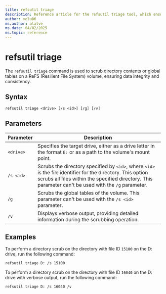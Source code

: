 ```yaml
---
title: refsutil triage
description: Reference article for the refsutil triage tool, which ensures data integrity and consistency by scrubbing the directory contents or global tables on a ReFS (Resilient File System) volume in Windows.
author: xelu86
ms.author: alalve
ms.date: 04/02/2025
ms.topic: reference
---
```


# refsutil triage

The `refsutil triage` command is used to scrub directory contents or global tables on a ReFS (Resilient File System) volume, ensuring data integrity and consistency.

## Syntax

```
refsutil triage <drive> [/s <id>] [/g] [/v]
```

## Parameters

| Parameter | Description |
|-----------|-------------|
| `<drive>` | Specifies the target drive, either as a drive letter in the format `E:` or as a path to the volume's mount point. |
| `/s <id>` | Scrubs the directory specified by `<id>`, where `<id>` is the file identifier for the directory. This option scrubs all files within the specified directory. This parameter can't be used with the `/g` parameter. |
| `/g` | Scrubs the global tables of the volume. This parameter can't be used with the `/s <id>` parameter. |
| `/v` | Displays verbose output, providing detailed information during the scrubbing operation. |

## Examples

To perform a directory scrub on the directory with file ID `15100` on the D: drive, run the following command:

```
refsutil triage D: /s 15100
```

To perform a directory scrub on the directory with file ID `16040` on the D: drive with verbose output, run the following command:

```
refsutil triage D: /s 16040 /v
```
